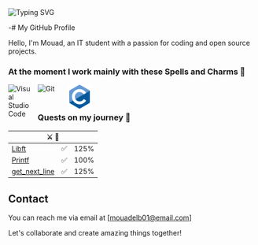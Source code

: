 <img src="https://readme-typing-svg.demolab.com?font=Press+Start+2P&pause=1000&color=07F700&background=000000&width=435&lines=Hello+World!" alt="Typing SVG" />
<br>


-# My GitHub Profile

Hello, I'm Mouad, an IT student with a passion for coding and open source projects.



### At the moment I work mainly with these Spells and Charms 🔮
<img align="left" alt="Visual Studio Code" width="50px" src="https://cdn.jsdelivr.net/gh/devicons/devicon/icons/vscode/vscode-original.svg" style="padding-right:10px;" />
<img align="left" alt="Git" width="50px" src="https://cdn.jsdelivr.net/gh/devicons/devicon/icons/git/git-original.svg" style="padding-right:10px;" />
<img align="left" alt="C" width="50px" src="https://github.com/devicons/devicon/blob/master/icons/c/c-original.svg" style="padding-right:10px;" />
<br>
<br>

### Quests on my journey 📜
<table>
    <thead>
        <tr>
            <th colspan="3"> ⚔️ 🐉 </th> 
        </tr>
    </thead>
    <tbody>
         <tr>
            <td><a href="https://github.com/mouadelbh/libft">Libft</td>
            <td> ✅ </td>
            <td>125%</td>
        </tr>
        <tr>
            <td><a href="https://github.com/mouadelbh/Printf">Printf</td>
            <td> ✅ </td>
            <td>100%</td>
        </tr>
        <tr>
            <td><a href="https://github.com/mouadelbh/get_next_line">get_next_line</td>
            <td> ✅ </td>
            <td>125%</td>
        </tr>
</table>

## Contact

You can reach me via email at [mouadelb01@email.com]

Let's collaborate and create amazing things together!
